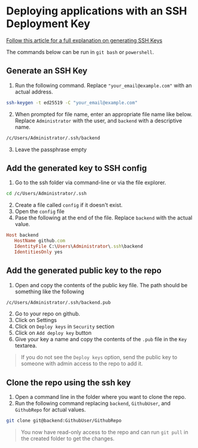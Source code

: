 # Deploying applications with an SSH Deployment Key

[Follow this article for a full explanation on generating SSH Keys](https://docs.github.com/en/authentication/connecting-to-github-with-ssh/generating-a-new-ssh-key-and-adding-it-to-the-ssh-agent)

The commands below can be run in `git bash` or `powershell`.

## Generate an SSH Key

1. Run the following command. Replace `"your_email@example.com"` with an actual address.
```bash
ssh-keygen -t ed25519 -C "your_email@example.com"
```
2. When prompted for file name, enter an appropriate file name like below. 
Replace `Administrator` with the user, and `backend` with a descriptive name.
```bash
/c/Users/Administrator/.ssh/backend
```
3. Leave the passphrase empty

## Add the generated key to SSH config

1. Go to the ssh folder via command-line or via the file explorer.
```bash
cd /c/Users/Administrator/.ssh
```
2. Create a file called `config` if it doesn't exist.
3. Open the `config` file
4. Pase the following at the end of the file. Replace `backend` with the actual value.

```ruby
Host backend
   HostName github.com
   IdentityFile C:\Users\Administrator\.ssh\backend
   IdentitiesOnly yes
```
## Add the generated public key to the repo

1. Open and copy the contents of the public key file. The path should be something like the following
```bash
/c/Users/Administrator/.ssh/backend.pub
```
2. Go to your repo on github.
3. Click on Settings
4. Click on `Deploy keys` in `Security` section
5. Click on `Add deploy key` button
6. Give your key a name and copy the contents of the `.pub` file in the `Key` textarea.

> If you do not see the `Deploy keys` option, send the public key to someone with admin access to the repo to add it.

## Clone the repo using the ssh key

1. Open a command line in the folder where you want to clone the repo.
2. Run the following command replacing `backend`, `GithubUser`, and `GithubRepo` for actual values.
```bash
git clone git@backend:GithubUser/GithubRepo
```

> You now have read-only access to the repo and can run `git pull` in the created folder to get the changes.
